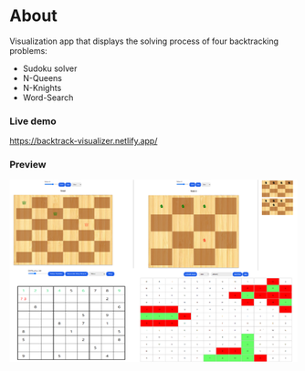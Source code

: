 # About

Visualization app that displays the solving process of four backtracking problems: 

- Sudoku solver
- N-Queens
- N-Knights
- Word-Search

### Live demo
https://backtrack-visualizer.netlify.app/

### Preview
![Preview](src/images/preview.png)
